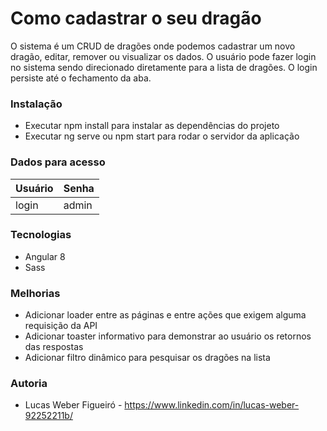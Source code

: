 # Como cadastrar o seu dragão

O sistema é um CRUD de dragões onde podemos cadastrar um novo dragão, editar, remover ou visualizar os dados.
O usuário pode fazer login no sistema sendo direcionado diretamente para a lista de dragões.
O login persiste até o fechamento da aba.

### Instalação

* Executar npm install para instalar as dependências do projeto
* Executar ng serve ou npm start para rodar o servidor da aplicação

### Dados para acesso

Usuário | Senha
--------- | ------
login     | admin

### Tecnologias

* Angular 8
* Sass

### Melhorias

* Adicionar loader entre as páginas e entre ações que exigem alguma requisição da API
* Adicionar toaster informativo para demonstrar ao usuário os retornos das respostas
* Adicionar filtro dinâmico para pesquisar os dragões na lista

### Autoria

* Lucas Weber Figueiró - https://www.linkedin.com/in/lucas-weber-92252211b/
